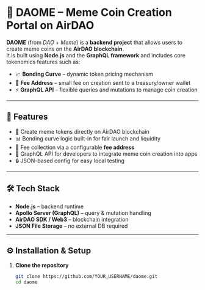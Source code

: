 # 🐸 DAOME – Meme Coin Creation Portal on AirDAO  

**DAOME** (from *DAO* + *Meme*) is a **backend project** that allows users to create meme coins on the **AirDAO blockchain**.  
It is built using **Node.js** and the **GraphQL framework** and includes core tokenomics features such as:  

- 📈 **Bonding Curve** – dynamic token pricing mechanism  
- 💸 **Fee Address** – small fee on creation sent to a treasury/owner wallet  
- ⚡ **GraphQL API** – flexible queries and mutations to manage coin creation  

---

## 🌟 Features
- 🚀 Create meme tokens directly on AirDAO blockchain  
- 📊 Bonding curve logic built-in for fair launch and liquidity  
- 💸 Fee collection via a configurable **fee address**  
- 🔗 GraphQL API for developers to integrate meme coin creation into apps  
- 🔒 JSON-based config for easy local testing  

---

## 🛠 Tech Stack
- **Node.js** – backend runtime  
- **Apollo Server (GraphQL)** – query & mutation handling  
- **AirDAO SDK / Web3** – blockchain integration  
- **JSON File Storage** – no external DB required  

---

## ⚙️ Installation & Setup

1. **Clone the repository**
   ```bash
   git clone https://github.com/YOUR_USERNAME/daome.git
   cd daome
